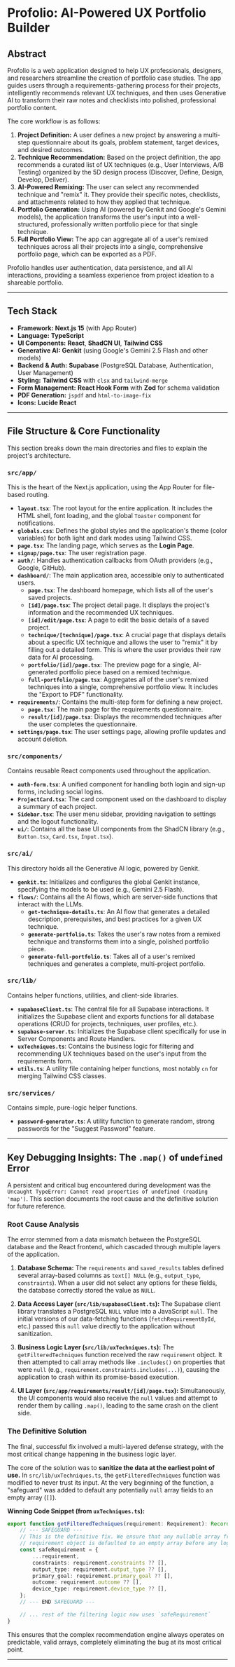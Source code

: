 # Profolio: AI-Powered UX Portfolio Builder

## Abstract

Profolio is a web application designed to help UX professionals, designers, and researchers streamline the creation of portfolio case studies. The app guides users through a requirements-gathering process for their projects, intelligently recommends relevant UX techniques, and then uses Generative AI to transform their raw notes and checklists into polished, professional portfolio content.

The core workflow is as follows:
1.  **Project Definition:** A user defines a new project by answering a multi-step questionnaire about its goals, problem statement, target devices, and desired outcomes.
2.  **Technique Recommendation:** Based on the project definition, the app recommends a curated list of UX techniques (e.g., User Interviews, A/B Testing) organized by the 5D design process (Discover, Define, Design, Develop, Deliver).
3.  **AI-Powered Remixing:** The user can select any recommended technique and "remix" it. They provide their specific notes, checklists, and attachments related to how they applied that technique.
4.  **Portfolio Generation:** Using AI (powered by Genkit and Google's Gemini models), the application transforms the user's input into a well-structured, professionally written portfolio piece for that single technique.
5.  **Full Portfolio View:** The app can aggregate all of a user's remixed techniques across all their projects into a single, comprehensive portfolio page, which can be exported as a PDF.

Profolio handles user authentication, data persistence, and all AI interactions, providing a seamless experience from project ideation to a shareable portfolio.

---

## Tech Stack

- **Framework:** **Next.js 15** (with App Router)
- **Language:** **TypeScript**
- **UI Components:** **React**, **ShadCN UI**, **Tailwind CSS**
- **Generative AI:** **Genkit** (using Google's Gemini 2.5 Flash and other models)
- **Backend & Auth:** **Supabase** (PostgreSQL Database, Authentication, User Management)
- **Styling:** **Tailwind CSS** with `clsx` and `tailwind-merge`
- **Form Management:** **React Hook Form** with **Zod** for schema validation
- **PDF Generation:** `jspdf` and `html-to-image-fix`
- **Icons:** **Lucide React**

---

## File Structure & Core Functionality

This section breaks down the main directories and files to explain the project's architecture.

### `src/app/`
This is the heart of the Next.js application, using the App Router for file-based routing.

- **`layout.tsx`**: The root layout for the entire application. It includes the HTML shell, font loading, and the global `Toaster` component for notifications.
- **`globals.css`**: Defines the global styles and the application's theme (color variables) for both light and dark modes using Tailwind CSS.
- **`page.tsx`**: The landing page, which serves as the **Login Page**.
- **`signup/page.tsx`**: The user registration page.
- **`auth/`**: Handles authentication callbacks from OAuth providers (e.g., Google, GitHub).
- **`dashboard/`**: The main application area, accessible only to authenticated users.
  - **`page.tsx`**: The dashboard homepage, which lists all of the user's saved projects.
  - **`[id]/page.tsx`**: The project detail page. It displays the project's information and the recommended UX techniques.
  - **`[id]/edit/page.tsx`**: A page to edit the basic details of a saved project.
  - **`technique/[technique]/page.tsx`**: A crucial page that displays details about a specific UX technique and allows the user to "remix" it by filling out a detailed form. This is where the user provides their raw data for AI processing.
  - **`portfolio/[id]/page.tsx`**: The preview page for a single, AI-generated portfolio piece based on a remixed technique.
  - **`full-portfolio/page.tsx`**: Aggregates all of the user's remixed techniques into a single, comprehensive portfolio view. It includes the "Export to PDF" functionality.
- **`requirements/`**: Contains the multi-step form for defining a new project.
  - **`page.tsx`**: The main page for the requirements questionnaire.
  - **`result/[id]/page.tsx`**: Displays the recommended techniques after the user completes the questionnaire.
- **`settings/page.tsx`**: The user settings page, allowing profile updates and account deletion.

### `src/components/`
Contains reusable React components used throughout the application.

- **`auth-form.tsx`**: A unified component for handling both login and sign-up forms, including social logins.
- **`ProjectCard.tsx`**: The card component used on the dashboard to display a summary of each project.
- **`Sidebar.tsx`**: The user menu sidebar, providing navigation to settings and the logout functionality.
- **`ui/`**: Contains all the base UI components from the ShadCN library (e.g., `Button.tsx`, `Card.tsx`, `Input.tsx`).

### `src/ai/`
This directory holds all the Generative AI logic, powered by Genkit.

- **`genkit.ts`**: Initializes and configures the global Genkit instance, specifying the models to be used (e.g., Gemini 2.5 Flash).
- **`flows/`**: Contains all the AI flows, which are server-side functions that interact with the LLMs.
  - **`get-technique-details.ts`**: An AI flow that generates a detailed description, prerequisites, and best practices for a given UX technique.
  - **`generate-portfolio.ts`**: Takes the user's raw notes from a remixed technique and transforms them into a single, polished portfolio piece.
  - **`generate-full-portfolio.ts`**: Takes all of a user's remixed techniques and generates a complete, multi-project portfolio.

### `src/lib/`
Contains helper functions, utilities, and client-side libraries.

- **`supabaseClient.ts`**: The central file for all Supabase interactions. It initializes the Supabase client and exports functions for all database operations (CRUD for projects, techniques, user profiles, etc.).
- **`supabase-server.ts`**: Initializes the Supabase client specifically for use in Server Components and Route Handlers.
- **`uxTechniques.ts`**: Contains the business logic for filtering and recommending UX techniques based on the user's input from the requirements form.
- **`utils.ts`**: A utility file containing helper functions, most notably `cn` for merging Tailwind CSS classes.

### `src/services/`
Contains simple, pure-logic helper functions.
- **`password-generator.ts`**: A utility function to generate random, strong passwords for the "Suggest Password" feature.


---


## Key Debugging Insights: The `.map()` of `undefined` Error

A persistent and critical bug encountered during development was the `Uncaught TypeError: Cannot read properties of undefined (reading 'map')`. This section documents the root cause and the definitive solution for future reference.

### Root Cause Analysis

The error stemmed from a data mismatch between the PostgreSQL database and the React frontend, which cascaded through multiple layers of the application.

1.  **Database Schema:** The `requirements` and `saved_results` tables defined several array-based columns as `text[] NULL` (e.g., `output_type`, `constraints`). When a user did not select any options for these fields, the database correctly stored the value as `NULL`.

2.  **Data Access Layer (`src/lib/supabaseClient.ts`):** The Supabase client library translates a PostgreSQL `NULL` value into a JavaScript `null`. The initial versions of our data-fetching functions (`fetchRequirementById`, etc.) passed this `null` value directly to the application without sanitization.

3.  **Business Logic Layer (`src/lib/uxTechniques.ts`):** The `getFilteredTechniques` function received the raw `requirement` object. It then attempted to call array methods like `.includes()` on properties that were `null` (e.g., `requirement.constraints.includes(...)`), causing the application to crash within its promise-based execution.

4.  **UI Layer (`src/app/requirements/result/[id]/page.tsx`):** Simultaneously, the UI components would also receive the `null` values and attempt to render them by calling `.map()`, leading to the same crash on the client side.

### The Definitive Solution

The final, successful fix involved a multi-layered defense strategy, with the most critical change happening in the business logic layer.

The core of the solution was to **sanitize the data at the earliest point of use.** In `src/lib/uxTechniques.ts`, the `getFilteredTechniques` function was modified to never trust its input. At the very beginning of the function, a "safeguard" was added to default any potentially `null` array fields to an empty array (`[]`).

**Winning Code Snippet (from `uxTechniques.ts`):**
```typescript
export function getFilteredTechniques(requirement: Requirement): Record<string, { name: string; slug: string }[]> {
    // --- SAFEGUARD ---
    // This is the definitive fix. We ensure that any nullable array from the
    // requirement object is defaulted to an empty array before any logic runs.
    const safeRequirement = {
        ...requirement,
        constraints: requirement.constraints ?? [],
        output_type: requirement.output_type ?? [],
        primary_goal: requirement.primary_goal ?? [],
        outcome: requirement.outcome ?? [],
        device_type: requirement.device_type ?? [],
    };
    // --- END SAFEGUARD ---

    // ... rest of the filtering logic now uses `safeRequirement`
}
```
This ensures that the complex recommendation engine always operates on predictable, valid arrays, completely eliminating the bug at its most critical point.

---